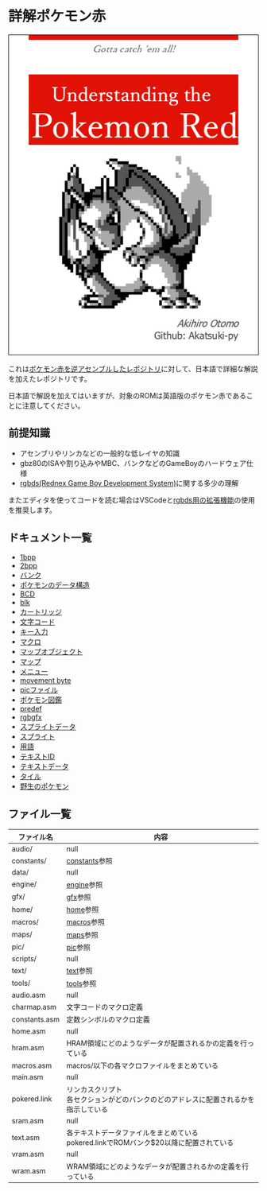 # 詳解ポケモン赤

![cover](./docs/image/cover.png)

これは[ポケモン赤を逆アセンブルしたレポジトリ](https://github.com/pret/pokered)に対して、日本語で詳細な解説を加えたレポジトリです。

日本語で解説を加えてはいますが、対象のROMは英語版のポケモン赤であることに注意してください。

## 前提知識

- アセンブリやリンカなどの一般的な低レイヤの知識
- gbz80のISAや割り込みやMBC、バンクなどのGameBoyのハードウェア仕様
- [rgbds(Rednex Game Boy Development System)](https://github.com/rednex/rgbds)に関する多少の理解

またエディタを使ってコードを読む場合はVSCodeと[rgbds用の拡張機能](https://marketplace.visualstudio.com/items?itemName=donaldhays.rgbds-z80)の使用を推奨します。

## ドキュメント一覧

- [1bpp](./docs/1bpp.md)
- [2bpp](./docs/2bpp.md)
- [バンク](./docs/bank.md)
- [ポケモンのデータ構造](./docs/baseStats.md)
- [BCD](./docs/bcd.md)
- [blk](./docs/blk.md)
- [カートリッジ](./docs/cartridge.md)
- [文字コード](./docs/charcode.md)
- [キー入力](./docs/joypad.md)
- [マクロ](./docs/macro.md)
- [マップオブジェクト](./docs/map_object.md)
- [マップ](./docs/map.md)
- [メニュー](./docs/menu.md)
- [movement byte](./docs/movement_byte.md)
- [picファイル](./docs/pic_format.md)
- [ポケモン図鑑](./docs/pokedex.md)
- [predef](./docs/predef.md)
- [rgbgfx](./docs/rgbgfx.md)
- [スプライトデータ](./docs/sprite_data.md)
- [スプライト](./docs/sprite.md)
- [用語](./docs/term.md)
- [テキストID](./docs/text_id.md)
- [テキストデータ](./docs/text.md)
- [タイル](./docs/tile.md)
- [野生のポケモン](./docs/wild_pokemon.md)

## ファイル一覧

 ファイル名  |  内容
---- | ----
 audio/  |  null
 constants/  |  [constants](./constants/README.md)参照
 data/  |  null
 engine/  |  [engine](./engine/README.md)参照
 gfx/  |  [gfx](./gfx/README.md)参照
 home/  |  [home](./home/README.md)参照
 macros/  |  [macros](./macros/README.md)参照
 maps/  |  [maps](./maps/README.md)参照
 pic/  |  [pic](./pic/README.md)参照
 scripts/  |  null
 text/  |  [text](./text/README.md)参照
 tools/  |  [tools](./tools/README.md)参照
 audio.asm  |  null
 charmap.asm  |  文字コードのマクロ定義
 constants.asm  |  定数シンボルのマクロ定義
 home.asm  |  null
 hram.asm  |  HRAM領域にどのようなデータが配置されるかの定義を行っている
 macros.asm  |  macros/以下の各マクロファイルをまとめている
 main.asm  |  null
 pokered.link  |  リンカスクリプト <br/>各セクションがどのバンクのどのアドレスに配置されるかを指示している
 sram.asm  |  null
 text.asm  |  各テキストデータファイルをまとめている <br/>pokered.linkでROMバンク$20以降に配置されている 
 vram.asm  |  null
 wram.asm  |  WRAM領域にどのようなデータが配置されるかの定義を行っている
